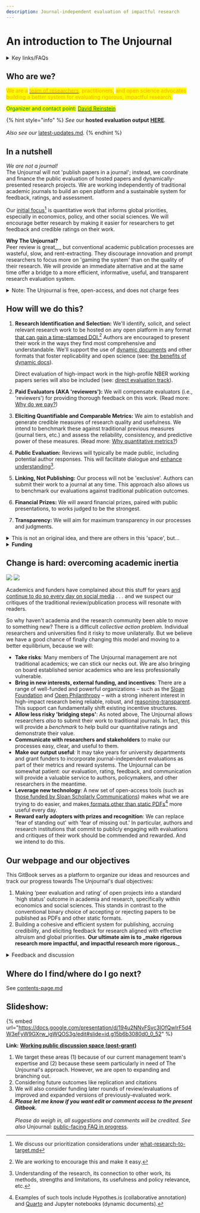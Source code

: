 ```yaml
---
description: Journal-independent evaluation of impactful research
---
```


# An introduction to The Unjournal

<details>

<summary>Key links/FAQs</summary>

* [Guidelines for Evaluators](policies-projects-evaluation-workflow/evaluation/guidelines-for-evaluators/)

<!---->

* [benefits-and-features](benefits-and-features/ "mention")

<!---->

* [Key writings (outlining/presenting the proposal)](readme/writings/)

<!---->

* [Slide deck](https://docs.google.com/presentation/d/194u2NNvFSvc3IOfQwIrF5d4W3eFyW9GXrw\_igWQOS3g/edit#slide=id.g15b6b3080d0\_0\_52)

<!---->

* ['Why would researchers want to submit their work' (a top FAQ)](faq-interaction/for-researchers-authors.md#why-should-researchers-and-groups-submit-their-work-to-and-engage-with-the-unjournal)

</details>

## Who are we?

<mark style="color:orange;">We are a</mark> [<mark style="color:orange;">team of researchers</mark>](broken-reference/)<mark style="color:orange;">, practitioners,</mark> <mark style="color:orange;">and open science advocates building a better system for evaluating rigorous, impactful research.</mark>

<mark style="color:green;">Organizer and contact point:</mark> [<mark style="color:green;">David Reinstein</mark>](http://davidreinstein.org)

{% hint style="info" %}
_See_ our **hosted evaluation output** [**HERE**](https://unjournal.pubpub.org/)_._\
\
_Also see our_ [latest-updates.md](readme-1/latest-updates.md "mention").
{% endhint %}

## In a nutshell

_We are not a journal!_\
The Unjournal will not 'publish papers in a journal'; instead, we coordinate and finance the public evaluation of hosted papers and dynamically-presented research projects. We are working independently of traditional academic journals to build an open platform and a sustainable system for feedback, ratings, and assessment.

Our [initial focus](#user-content-fn-1)[^1] is quantitative work that informs global priorities, especially in economics, policy, and other social sciences. We will encourage better research by making it easier for researchers to get feedback and credible ratings on their work.

**Why The Unjournal?**\
Peer review is great\_,\_ but conventional academic publication processes are wasteful, slow, and rent-extracting. They discourage innovation and prompt researchers to focus more on 'gaming the system' than on the quality of their research. We will provide an immediate alternative and at the same time offer a bridge to a more efficient, informative, useful, and transparent research evaluation system.

<details>

<summary>Note: The Unjournal is free, open-access, and does not charge fees</summary>

See [#does-the-unjournal-charge-fees-to-anyone](faq-interaction/#does-the-unjournal-charge-fees-to-anyone "mention")

</details>

## How will we do this?

1.  **Research Identification and Selection:** We'll identify, solicit, and select relevant research work to be hosted on any open platform in any format [that can gain a time-stamped DOI.](#user-content-fn-2)[^2] Authors are encouraged to present their work in the ways they find most comprehensive and understandable. We'll support the use of [dynamic documents](https://berkeley-scf.github.io/tutorial-dynamic-docs/) and other formats that foster replicability and open science (see: [the benefits of dynamic docs](benefits-and-features/benefits-of-dynamic-documents.md)).

    Direct evaluation of high-impact work in the high-profile NBER working papers series will also be included (see: [direct evaluation track](policies-projects-evaluation-workflow/considering-projects/direct-evaluation-track.md)).
2. **Paid Evaluators (AKA 'reviewers'):** We will compensate evaluators (i.e., 'reviewers') for providing thorough feedback on this work. (Read more: [Why do we pay?](policies-projects-evaluation-workflow/why-pay-evaluators-reviewers.md))
3. **Eliciting Quantifiable and Comparable Metrics:** We aim to establish and generate credible measures of research quality and usefulness. We intend to benchmark these against traditional previous measures (journal tiers, etc.) and assess the reliability, consistency, and predictive power of these measures. (Read more: [Why quantitative metrics?](policies-projects-evaluation-workflow/evaluation/guidelines-for-evaluators/why-these-guidelines.md#why-numerical-ratings))
4. **Public Evaluation:** Reviews will typically be made public, including potential author responses. This will facilitate dialogue and [enhance understanding](#user-content-fn-3)[^3].
5. **Linking, Not Publishing:** Our process will not be 'exclusive'. Authors can submit their work to a journal at any time. This approach also allows us to benchmark our evaluations against traditional publication outcomes.
6. **Financial Prizes:** We will award financial prizes, paired with public presentations, to works judged to be the strongest.
7. **Transparency:** We will aim for maximum transparency in our processes and judgments.

<details>

<summary>This is not an original idea, and there are others in this 'space', but...</summary>

For example, this proposal is closely related to Life's ["Publish, Review, Curate" model](https://elifesciences.org/articles/64910); see their updated (Oct 2022) model [here](https://elifesciences.org/inside-elife/54d63486/elife-s-new-model-changing-the-way-you-share-your-research). (However, we cover a different research focus, and make some different choices, discussed below.)\
\
Below, we discuss other [parallel-partner-initiatives-and-resources](parallel-partner-initiatives-and-resources/ "mention"), many of whom we hope to work with. However, we think we are the only group funded to do this in this particular research area/focus. We are also taking a different approach to previous efforts, including funding evaluation (see [why-pay-evaluators-reviewers.md](policies-projects-evaluation-workflow/why-pay-evaluators-reviewers.md "mention")) and asking for quantified ratings and predictions (see [guidelines-for-evaluators](policies-projects-evaluation-workflow/evaluation/guidelines-for-evaluators/ "mention")).

</details>

<details>

<summary><strong>Funding</strong></summary>

Our current funding comes from:

[survival-and-flourishing-fund-successful.md](grants-and-proposals/survival-and-flourishing-fund-successful.md "mention")\
\
[acx-ltff-grant-proposal-as-submitted-successfull](grants-and-proposals/acx-ltff-grant-proposal-as-submitted-successfull/ "mention") grant (ACX passed it to the Long Term Future Fund, who awarded it). This funding extended through mid-2023.\
\
We have submitted some other grant applications. E.g., see our unsuccessful: [_FTX application HERE_](grants-and-proposals/unsuccessful-applications/ftx-future-fund-for-further-funding-unsuccessful.md)_,_ other grant applications are linked below. We are sharing these in the spirit of transparency.

</details>

## Change is hard: overcoming academic inertia

![](https://lh5.googleusercontent.com/HN1Kx8arVLnBNHhANsxlopEdxxlpOCOQEsMn3H4lhser-dC69B8ds1NXbJL2Y2NZ\_kPn-pjzP-T6TooGV0qPf9Vf0SNIXfmPymqZFUDbEJLiL0fvAzQ-Pr93gb3uudHkw62TOrEF6x6\_1XswN2z3CGusk9AcO2DG7paUkIWhB5-BB4w6RxPuYQplBjpQQC-b) ![](https://lh6.googleusercontent.com/fF\_YDvF49H4pgDeK80bvybGMFYV1KFYf-yQ5oZbCorO\_WMbQqfLFUXDgNGTdalkAJp52nFuvyL2Z4haKwfnAkVcxZ5JyaM1t2jVt9R8oYT7-h6uR73PPoc1XZncQ0QgyXE-M6Famb0TX8mLp4BV2UuI-7vrRgvbiVltOdrywyV67zZIwzlpwDeLfKTt1E0U5)

Academics and funders have complained about this stuff for years [and continue to do so every day on social media](https://docs.google.com/presentation/d/194u2NNvFSvc3IOfQwIrF5d4W3eFyW9GXrw\_igWQOS3g/edit#slide=id.g15b6b3080d0\_0\_528) . . . and we suspect our critiques of the traditional review/publication process will resonate with readers.

So why haven't academia and the research community been able to move to something new? There is a difficult _collective action problem._ Individual researchers and universities find it risky to move unilaterally. But we believe we have a good chance of finally changing this model and moving to a better equilibrium, because we will:

* **Take risks**_:_ Many members of The Unjournal management are not traditional academics; we can stick our necks out. We are also bringing on board established senior academics who are less professionally vulnerable.
* **Bring in new interests, external funding, and incentives**_:_ There are a range of well-funded and powerful organizations – such as the [Sloan Foundation](https://sloan.org/) and [Open Philanthropy](https://www.openphilanthropy.org/) – with a strong inherent interest in high-impact research being reliable, robust, and [reasoning-transparent](https://www.openphilanthropy.org/research/reasoning-transparency/). This support can fundamentally shift existing incentive structures.
* **Allow less risky 'bridging steps'**: As noted above, The Unjournal allows researchers _also_ to submit their work to traditional journals. In fact, this will provide a _benchmark_ to help build our quantitative ratings and demonstrate their value.
* **Communicate with researchers and stakeholders** to make our processes easy, clear, and useful to them.
* **Make our output useful**_:_ It may take years for university departments and grant funders to incorporate journal-independent evaluations as part of their metrics and reward systems. The Unjournal can be somewhat patient: our evaluation, rating, feedback, and communication will provide a valuable service to authors, policymakers, and other researchers in the meantime.
* **Leverage new technology**_:_ A new set of open-access tools (such as [those funded by Sloan Scholarly Communications](https://sloan.org/grants-database?setsubprogram=9)) makes what we are trying to do easier, and makes[ formats other than static PDFs](#user-content-fn-4)[^4] more useful every day.
* **Reward early adopters with prizes and recognition**: We can replace 'fear of standing out' with 'fear of missing out.' In particular, authors and research institutions that commit to publicly engaging with evaluations and critiques of their work should be commended and rewarded. And we intend to do this.

## **Our webpage** **and our objectives**

This GitBook serves as a platform to organize our ideas and resources and track our progress towards The Unjournal's dual objectives:

1. Making ‘peer evaluation and rating’ of open projects into a standard 'high status' outcome in academia and research, specifically within economics and social sciences. This stands in contrast to the conventional binary choice of accepting or rejecting papers to be published as PDFs and other static formats.
2. Building a cohesive and efficient system for publishing, accruing credibility, and eliciting feedback for research aligned with effective altruism and global priorities. **Our ultimate aim is to \_make rigorous research more impactful, and impactful research more rigorous.**\_

<details>

<summary>Feedback and discussion</summary>

\
**Discussion space:** I've set up a post-grant "'Unjournal': <mark style="background-color:orange;">Action plan discussion space"</mark> [<mark style="background-color:orange;">HERE</mark>](https://docs.google.com/document/d/1Ojb3a2X12av3c97wezYD6zLRkdo1xlx5r21cblf11JY/edit?usp=sharing)<mark style="background-color:orange;">.</mark> 25 Jun 2022 update: I have not kept the above discussion space fully updated.

_**Please let me know if you want edit/comment access to the present Gitbook.**_\
\
_Please do weigh in, all suggestions and comments will be credited... See also_ Unjournal: [public-facing FAQ in progress](https://docs.google.com/document/d/1czeeaLFg9BcsCOJLHYxvnym5icvwmOEtQyEGuc8aaXA/edit).\\

</details>

## Where do I find/where do I go next?

See [contents-page.md](readme/contents-page.md "mention")

## Slideshow:

{% embed url="https://docs.google.com/presentation/d/194u2NNvFSvc3IOfQwIrF5d4W3eFyW9GXrw_igWQOS3g/edit#slide=id.g15b6b3080d0_0_52" %}

**Link:** [**Working public discussion space (post-grant)**](https://docs.google.com/document/d/1Ojb3a2X12av3c97wezYD6zLRkdo1xlx5r21cblf11JY/edit?usp=sharing)

1. We target these areas (1) because of our current management team's expertise and (2) because these seem particularly in need of The Unjournal's approach. However, we are open to expanding and branching out.
2. Considering future outcomes like replication and citations
3. We will also consider funding later rounds of review/evaluations of improved and expanded versions of previously-evaluated work.
4. _**Please let me know if you want edit or comment access to the present Gitbook.**_\
   \
   _Please do weigh in, all suggestions and comments will be credited. See also_ Unjournal: [public-facing FAQ in progress](https://docs.google.com/document/d/1czeeaLFg9BcsCOJLHYxvnym5icvwmOEtQyEGuc8aaXA/edit).

[^1]: We discuss our prioritization considerations under [what-research-to-target.md](policies-projects-evaluation-workflow/considering-projects/what-research-to-target.md "mention")

[^2]: We are working to encourage this and make it easy.

[^3]: Understanding of the research, its connection to other work, its methods, strengths and limitations, its usefulness and policy relevance, etc.

[^4]: Examples of such tools include Hypothes.is (collaborative annotation) and [Quarto](https://www.quarto.org) and Jupyter notebooks (dynamic documents).
